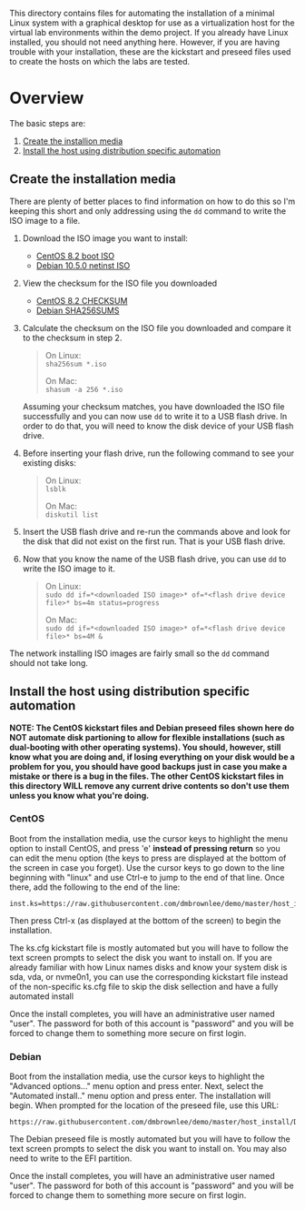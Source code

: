 This directory contains files for automating the installation of a minimal Linux system with a graphical desktop for use as a virtualization host for the virtual lab environments within the demo project.  If you already have Linux installed, you should not need anything here.  However, if you are having trouble with your installation, these are the kickstart and preseed files used to create the hosts on which the labs are tested.

# Overview
The basic steps are:
1. [Create the installion media](https://github.com/dmbrownlee/demo/blob/master/kvmhost/README.md#create-the-installation-media)
2. [Install the host using distribution specific automation](https://github.com/dmbrownlee/demo/blob/master/kvmhost/README.md#install-the-host-using-distribution-specific-automation)

## Create the installation media
There are plenty of better places to find information on how to do this so I'm keeping this short and only addressing using the ```dd``` command to write the ISO image to a file.
1. Download the ISO image you want to install:
    - [CentOS 8.2 boot ISO](http://distro.ibiblio.org/centos/8.2.2004/isos/x86_64/CentOS-8.2.2004-x86_64-boot.iso)
    - [Debian 10.5.0 netinst ISO](https://cdimage.debian.org/mirror/cdimage/archive/10.5.0/amd64/iso-cd/debian-10.5.0-amd64-netinst.iso)
2. View the checksum for the ISO file you downloaded
    - [CentOS 8.2 CHECKSUM](http://distro.ibiblio.org/centos/8.2.2004/isos/x86_64/CHECKSUM)
    - [Debian SHA256SUMS](https://cdimage.debian.org/mirror/cdimage/archive/10.5.0/amd64/iso-cd/SHA256SUMS)
3. Calculate the checksum on the ISO file you downloaded and compare it to the checksum in step 2.
    > On Linux:  
    > ```sha256sum *.iso```  
    >
    > On Mac:  
    > ```shasum -a 256 *.iso```  

    Assuming your checksum matches, you have downloaded the ISO file successfully and you can now use ```dd``` to write it to a USB flash drive.  In order to do that, you will need to know the disk device of your USB flash drive.
4. Before inserting your flash drive, run the following command to see your existing disks:
    > On Linux:  
    > ```lsblk```  
    >
    > On Mac:  
    > ```diskutil list```  
5. Insert the USB flash drive and re-run the commands above and look for the disk that did not exist on the first run.  That is your USB flash drive.
6. Now that you know the name of the USB flash drive, you can use ```dd``` to write the ISO image to it.
    > On Linux:  
    > ```sudo dd if=*<downloaded ISO image>* of=*<flash drive device file>* bs=4m status=progress```  
    >
    > On Mac:  
    > ```sudo dd if=*<downloaded ISO image>* of=*<flash drive device file>* bs=4M &```  

The network installing ISO images are fairly small so the ```dd``` command should not take long.

## Install the host using distribution specific automation
**NOTE: The CentOS kickstart files and Debian preseed files shown here do NOT automate disk partioning to allow for flexible installations (such as dual-booting with other operating systems).  You should, however, still know what you are doing and, if losing everything on your disk would be a problem for you, you should have good backups just in case you make a mistake or there is a bug in the files.  The other CentOS kickstart files in this directory WILL remove any current drive contents so don't use them unless you know what you're doing.**

### CentOS
Boot from the installation media, use the cursor keys to highlight the menu option to install CentOS, and press 'e' __instead of pressing return__ so you can edit the menu option (the keys to press are displayed at the bottom of the screen in case you forget).  Use the cursor keys to go down to the line beginning with "linux" and use Ctrl-e to jump to the end of that line.  Once there, add the following to the end of the line:
```
inst.ks=https://raw.githubusercontent.com/dmbrownlee/demo/master/host_install/CentOS/ks.cfg
```
Then press Ctrl-x (as displayed at the bottom of the screen) to begin the installation.

The ks.cfg kickstart file is mostly automated but you will have to follow the text screen prompts to select the disk you want to install on.  If you are already familiar with how Linux names disks and know your system disk is sda, vda, or nvme0n1, you can use the corresponding kickstart file instead of the non-specific ks.cfg file to skip the disk sellection and have a fully automated install

Once the install completes, you will have an administrative user named "user".  The password for both of this account is "password" and you will be forced to change them to something more secure on first login.

### Debian
Boot from the installation media, use the cursor keys to highlight the "Advanced options..." menu option and press enter.  Next, select the "Automated install.." menu option and press enter.  The installation will begin.  When prompted for the location of the preseed file, use this URL:
```
https://raw.githubusercontent.com/dmbrownlee/demo/master/host_install/Debian/preseed.cfg
```
The Debian preseed file is mostly automated but you will have to follow the text screen prompts to select the disk you want to install on.  You may also need to write to the EFI partition.

Once the install completes, you will have an administrative user named "user".  The password for both of this account is "password" and you will be forced to change them to something more secure on first login.
